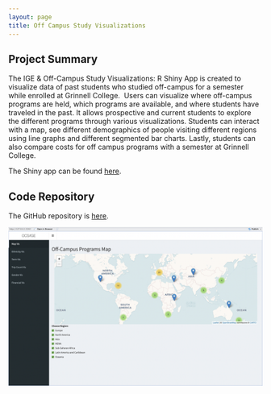 ```yaml
---
layout: page
title: Off Campus Study Visualizations
---
```


## Project Summary 

The IGE & Off-Campus Study Visualizations: R Shiny App is created to visualize data of past students who studied off-campus for a semester while enrolled at Grinnell College. ​
Users can visualize where off-campus programs are held, which programs are available, and where students have traveled in the past. ​It allows prospective and current students to explore the different programs through various visualizations. ​Students can interact with a map, see different demographics of people visiting different regions using line graphs and different segmented bar charts. ​Lastly, students can also compare costs for off campus programs with a semester at Grinnell College. 

The Shiny app can be found [here](https://caitlinabreu.shinyapps.io/IGE_and_Off_Campus_Study_Visualizations/). 

## Code Repository

The GitHub repository is [here](https://github.com/CSC322-Grinnell/SP24-IGE_OCS). 

![Image of the app](/assets/img/map.png) 
